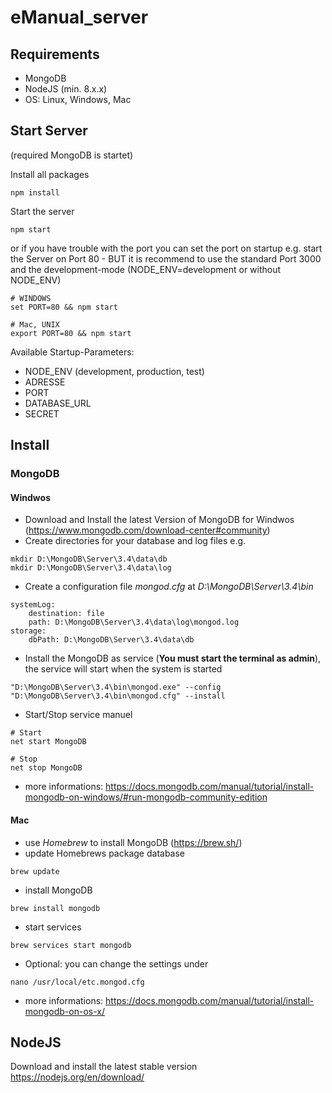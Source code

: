 # eManual_server

## Requirements
* MongoDB
* NodeJS (min. 8.x.x)
* OS: Linux, Windows, Mac


## Start Server
(required MongoDB is startet)

Install all packages
```
npm install
```


Start the server
```
npm start
```

or if you have trouble with the port you can set the port on startup
e.g. start the Server on Port 80 - BUT it is recommend to use the standard Port 3000 and the development-mode (NODE_ENV=development or without NODE_ENV)

```
# WINDOWS
set PORT=80 && npm start

# Mac, UNIX
export PORT=80 && npm start
```

Available Startup-Parameters:
* NODE_ENV (development, production, test)
* ADRESSE
* PORT
* DATABASE_URL
* SECRET

## Install

### MongoDB

#### Windwos

* Download and Install the latest Version of MongoDB for Windwos (https://www.mongodb.com/download-center#community)
* Create directories for your database and log files e.g.
```
mkdir D:\MongoDB\Server\3.4\data\db
mkdir D:\MongoDB\Server\3.4\data\log
```
* Create a configuration file  *mongod.cfg* at *D:\MongoDB\Server\3.4\bin*
```
systemLog:
    destination: file
    path: D:\MongoDB\Server\3.4\data\log\mongod.log
storage:
    dbPath: D:\MongoDB\Server\3.4\data\db
```
* Install the MongoDB as service (**You must start the terminal as admin**), the service will start when the system is started
```
"D:\MongoDB\Server\3.4\bin\mongod.exe" --config "D:\MongoDB\Server\3.4\bin\mongod.cfg" --install
```
* Start/Stop service manuel
```
# Start
net start MongoDB

# Stop
net stop MongoDB
```
* more informations: https://docs.mongodb.com/manual/tutorial/install-mongodb-on-windows/#run-mongodb-community-edition

#### Mac
* use *Homebrew* to install MongoDB (https://brew.sh/)
* update Homebrews package database
```
brew update
```
* install MongoDB
```
brew install mongodb
```
* start services
```
brew services start mongodb
```
* Optional: you can change the settings under
```
nano /usr/local/etc.mongod.cfg
```
* more informations: https://docs.mongodb.com/manual/tutorial/install-mongodb-on-os-x/

## NodeJS
Download and install the latest stable version https://nodejs.org/en/download/